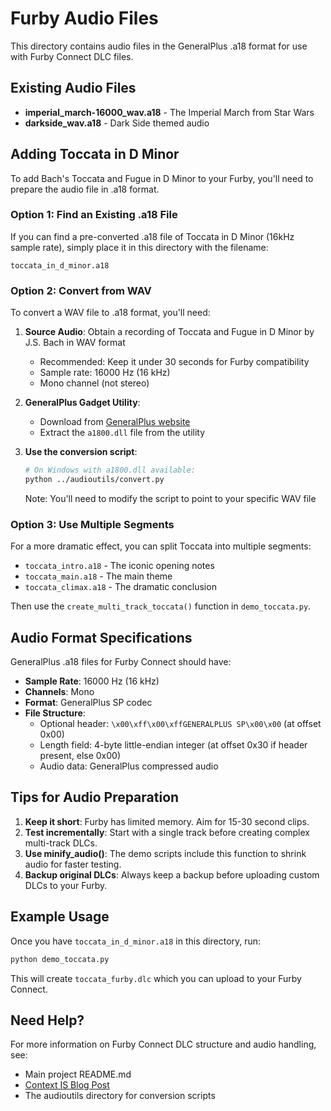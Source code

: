 # Furby Audio Files

This directory contains audio files in the GeneralPlus .a18 format for use with Furby Connect DLC files.

## Existing Audio Files

- **imperial_march-16000_wav.a18** - The Imperial March from Star Wars
- **darkside_wav.a18** - Dark Side themed audio

## Adding Toccata in D Minor

To add Bach's Toccata and Fugue in D Minor to your Furby, you'll need to prepare the audio file in .a18 format.

### Option 1: Find an Existing .a18 File

If you can find a pre-converted .a18 file of Toccata in D Minor (16kHz sample rate), simply place it in this directory with the filename:
```
toccata_in_d_minor.a18
```

### Option 2: Convert from WAV

To convert a WAV file to .a18 format, you'll need:

1. **Source Audio**: Obtain a recording of Toccata and Fugue in D Minor by J.S. Bach in WAV format
   - Recommended: Keep it under 30 seconds for Furby compatibility
   - Sample rate: 16000 Hz (16 kHz)
   - Mono channel (not stereo)

2. **GeneralPlus Gadget Utility**: 
   - Download from [GeneralPlus website](http://www.generalplus.com/)
   - Extract the `a1800.dll` file from the utility

3. **Use the conversion script**:
   ```bash
   # On Windows with a1800.dll available:
   python ../audioutils/convert.py
   ```
   
   Note: You'll need to modify the script to point to your specific WAV file

### Option 3: Use Multiple Segments

For a more dramatic effect, you can split Toccata into multiple segments:

- `toccata_intro.a18` - The iconic opening notes
- `toccata_main.a18` - The main theme
- `toccata_climax.a18` - The dramatic conclusion

Then use the `create_multi_track_toccata()` function in `demo_toccata.py`.

## Audio Format Specifications

GeneralPlus .a18 files for Furby Connect should have:
- **Sample Rate**: 16000 Hz (16 kHz)
- **Channels**: Mono
- **Format**: GeneralPlus SP codec
- **File Structure**: 
  - Optional header: `\x00\xff\x00\xffGENERALPLUS SP\x00\x00` (at offset 0x00)
  - Length field: 4-byte little-endian integer (at offset 0x30 if header present, else 0x00)
  - Audio data: GeneralPlus compressed audio

## Tips for Audio Preparation

1. **Keep it short**: Furby has limited memory. Aim for 15-30 second clips.
2. **Test incrementally**: Start with a single track before creating complex multi-track DLCs.
3. **Use minify_audio()**: The demo scripts include this function to shrink audio for faster testing.
4. **Backup original DLCs**: Always keep a backup before uploading custom DLCs to your Furby.

## Example Usage

Once you have `toccata_in_d_minor.a18` in this directory, run:

```bash
python demo_toccata.py
```

This will create `toccata_furby.dlc` which you can upload to your Furby Connect.

## Need Help?

For more information on Furby Connect DLC structure and audio handling, see:
- Main project README.md
- [Context IS Blog Post](https://www.contextis.com/blog/dont-feed-them-after-midnight-reverse-engineering-the-furby-connect)
- The audioutils directory for conversion scripts
